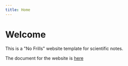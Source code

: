 ```yaml
---
title: Home
---
```

# Welcome
This is a "No Frills" website template for scientific notes. 

The document for the website is [here](documents/doc1.html)